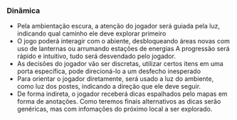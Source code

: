 ### Dinâmica

- Pela ambientação escura, a atenção do jogador será guiada pela luz, indicando qual caminho ele deve explorar primeiro
- O jogo poderá interagir com o abiente, desbloqueando áreas novas com uso de lanternas ou arrumando estações de energias
A progressão será rápido e intuitivo, tudo será desvendado pelo jogador.
- As decisões do jogador vão ser discretas, utilizar certos itens em uma porta específica, pode direcioná-lo a um desfecho inesperado
- Para orientar o jogador diretamente, será usado a luz do ambiente, como luz dos postes, indicando a direção que ele deve seguir.
- De forma indireta, o jogador receberá dicas espalhados pelo mapas em forma de anotações. Como teremos finais alternativos as dicas serão
  genéricas, mas com infomações do próximo local a ser explorado.
